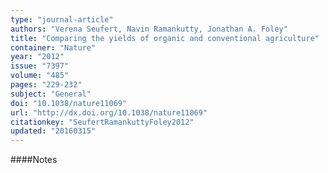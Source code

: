 ```yaml
---
type: "journal-article"
authors: "Verena Seufert, Navin Ramankutty, Jonathan A. Foley"
title: "Comparing the yields of organic and conventional agriculture"
container: "Nature"
year: "2012"
issue: "7397"
volume: "485"
pages: "229-232"
subject: "General"
doi: "10.1038/nature11069"
url: "http://dx.doi.org/10.1038/nature11069"
citationkey: "SeufertRamankuttyFoley2012"
updated: "20160315"
---
```


####Notes
